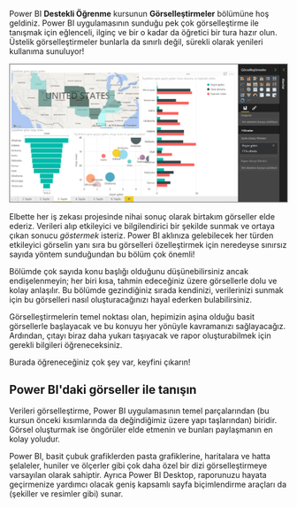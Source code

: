 Power BI **Destekli Öğrenme** kursunun **Görselleştirmeler** bölümüne hoş geldiniz. Power BI uygulamasının sunduğu pek çok görselleştirme ile tanışmak için eğlenceli, ilginç ve bir o kadar da öğretici bir tura hazır olun. Üstelik görselleştirmeler bunlarla da sınırlı değil, sürekli olarak yenileri kullanıma sunuluyor!

![](media/3-1-intro-visualizations/3-1_1.png)

Elbette her iş zekası projesinde nihai sonuç olarak birtakım görseller elde ederiz. Verileri alıp etkileyici ve bilgilendirici bir şekilde sunmak ve ortaya çıkan sonucu *göstermek* isteriz. Power BI aklınıza gelebilecek her türden etkileyici görselin yanı sıra bu görselleri özelleştirmek için neredeyse sınırsız sayıda yöntem sunduğundan bu bölüm çok önemli!

Bölümde çok sayıda konu başlığı olduğunu düşünebilirsiniz ancak endişelenmeyin; her biri kısa, tahmin edeceğiniz üzere görsellerle dolu ve kolay anlaşılır. Bu bölümde gezindiğiniz sırada kendinizi, verilerinizi sunmak için bu görselleri nasıl oluşturacağınızı hayal ederken bulabilirsiniz.

Görselleştirmelerin temel noktası olan, hepimizin aşina olduğu basit görsellerle başlayacak ve bu konuyu her yönüyle kavramanızı sağlayacağız. Ardından, çıtayı biraz daha yukarı taşıyacak ve rapor oluşturabilmek için gerekli bilgileri öğreneceksiniz.

Burada öğreneceğiniz çok şey var, keyfini çıkarın!

## <a name="introduction-to-visuals-in-power-bi"></a>Power BI'daki görseller ile tanışın
Verileri görselleştirme, Power BI uygulamasının temel parçalarından (bu kursun önceki kısımlarında da değindiğimiz üzere yapı taşlarından) biridir. Görsel oluşturmak ise öngörüler elde etmenin ve bunları paylaşmanın en kolay yoludur.

Power BI, basit çubuk grafiklerden pasta grafiklerine, haritalara ve hatta şelaleler, huniler ve ölçerler gibi çok daha özel bir dizi görselleştirmeye varsayılan olarak sahiptir. Ayrıca Power BI Desktop, raporunuzu hayata geçirmenize yardımcı olacak geniş kapsamlı sayfa biçimlendirme araçları da (şekiller ve resimler gibi) sunar.

